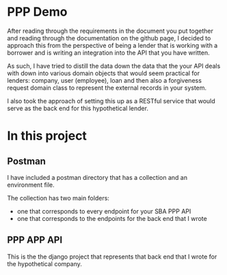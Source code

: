 # PPP Demo

After reading through the requirements in the document you put together and reading through
the documentation on the github page, I decided to approach this from the perspective 
of being a lender that is working with a borrower and is writing an integration into the
API that you have written.

As such, I have tried to distill the data down the data that the your API deals with down into
various domain objects that would seem practical for lenders: company, user (employee), loan and then also
a forgiveness request domain class to represent the external records in your system.

I also took the approach of setting this up as a RESTful service that would serve as the back end
for this hypothetical lender.

# In this project


## Postman

I have included a postman directory that has a collection and an environment file.

The collection has two main folders:
- one that corresponds to every endpoint for your SBA PPP API
- one that corresponds to the endpoints for the back end that I wrote

## PPP APP API

This is the the django project that represents that back end that I wrote for the hypothetical company.
 